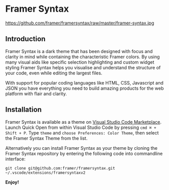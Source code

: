 # Framer Syntax

https://github.com/framer/framersyntax/raw/master/framer-syntax.jpg

## Introduction

Framer Syntax is a dark theme that has been designed with focus and clarity in mind while containing the characteristic Framer colors. By using many visual aids like specific selection highlighting and custom widget styling Framer Syntax helps you visualise and understand the structure of your code, even while editing the largest files.

With support for popular coding languages like HTML, CSS, Javascript and JSON you have everything you need to build amazing products for the web platform with flair and clarity.

## Installation

Framer Syntax is available as a theme on [Visual Studio Code Marketplace](#). Launch Quick Open from within Visual Studio Code by pressing `cmd ⌘ + Shift + P`. Type `theme` and `choose Preferences: Color Theme`, then select the Framer Syntax Theme from the list.

Alternatively you can install Framer Syntax as your theme by cloning the Framer Syntax repository by entering the following code into commandline interface:

```
git clone git@github.com:framer/framersyntax.git ~/.vscode/extensions/framersyntaxv2
```

**Enjoy!**
